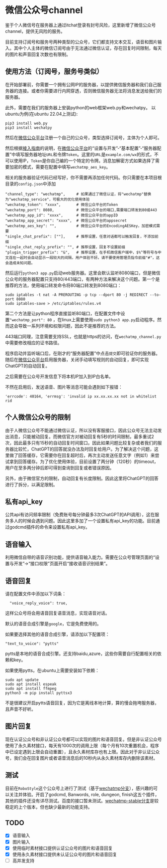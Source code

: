 # 微信公众号channel

鉴于个人微信号在服务器上通过itchat登录有封号风险，这里新增了微信公众号channel，提供无风险的服务。

目前支持订阅号和服务号两种类型的公众号，它们都支持文本交互，语音和图片输入。其中个人主体的微信订阅号由于无法通过微信认证，存在回复时间限制，每天的图片和声音回复次数也有限制。


## 使用方法（订阅号，服务号类似）

在开始部署前，你需要一个拥有公网IP的服务器，以提供微信服务器和我们自己服务器的连接。或者你需要进行内网穿透，否则微信服务器无法将消息发送给我们的服务器。

此外，需要在我们的服务器上安装python的web框架web.py和wechatpy。
以ubuntu为例(在ubuntu 22.04上测试):
```
pip3 install web.py
pip3 install wechatpy
```

然后在[微信公众平台](https://mp.weixin.qq.com)注册一个自己的公众号，类型选择订阅号，主体为个人即可。

然后根据[接入指南](https://developers.weixin.qq.com/doc/offiaccount/Basic_Information/Access_Overview.html)的说明，在[微信公众平台](https://mp.weixin.qq.com)的“设置与开发”-“基本配置”-“服务器配置”中填写服务器地址`URL`和令牌`Token`。这里的`URL`是`example.com/wx`的形式，不可以使用IP，`Token`是你自己编的一个特定的令牌。消息加解密方式如果选择了需要加密的模式，需要在配置中填写`wechatmp_aes_key`。

相关的服务器验证代码已经写好，你不需要再添加任何代码。你只需要在本项目根目录的`config.json`中添加
```
"channel_type": "wechatmp",     # 如果通过了微信认证，将"wechatmp"替换为"wechatmp_service"，可极大的优化使用体验
"wechatmp_token": "xxxx",       # 微信公众平台的Token
"wechatmp_port": 8080,          # 微信公众平台的端口,需要端口转发到80或443
"wechatmp_app_id": "xxxx",      # 微信公众平台的appID
"wechatmp_app_secret": "xxxx",  # 微信公众平台的appsecret
"wechatmp_aes_key": "",         # 微信公众平台的EncodingAESKey，加密模式需要
"single_chat_prefix": [""],     # 推荐设置，任意对话都可以触发回复，不添加前缀
"single_chat_reply_prefix": "", # 推荐设置，回复不设置前缀
"plugin_trigger_prefix": "&",   # 推荐设置，在手机微信客户端中，$%^等符号与中文连在一起时会自动显示一段较大的间隔，用户体验不好。请不要使用管理员指令前缀"#"，这会造成未知问题。
```
然后运行`python3 app.py`启动web服务器。这里会默认监听8080端口，但是微信公众号的服务器配置只支持80/443端口，有两种方法来解决这个问题。第一个是推荐的方法，使用端口转发命令将80端口转发到8080端口：
```
sudo iptables -t nat -A PREROUTING -p tcp --dport 80 -j REDIRECT --to-port 8080
sudo iptables-save > /etc/iptables/rules.v4
```
第二个方法是让python程序直接监听80端口，在配置文件中设置`"wechatmp_port": 80` ，在linux上需要使用`sudo python3 app.py`启动程序。然而这会导致一系列环境和权限问题，因此不是推荐的方法。

443端口同理，注意需要支持SSL，也就是https的访问，在`wechatmp_channel.py`中需要修改相应的证书路径。

程序启动并监听端口后，在刚才的“服务器配置”中点击`提交`即可验证你的服务器。
随后在[微信公众平台](https://mp.weixin.qq.com)启用服务器，关闭手动填写规则的自动回复，即可实现ChatGPT的自动回复。

之后需要在公众号开发信息下将本机IP加入到IP白名单。

不然在启用后，发送语音、图片等消息可能会遇到如下报错：
```
'errcode': 40164, 'errmsg': 'invalid ip xx.xx.xx.xx not in whitelist rid
```



## 个人微信公众号的限制
由于人微信公众号不能通过微信认证，所以没有客服接口，因此公众号无法主动发出消息，只能被动回复。而微信官方对被动回复有5秒的时间限制，最多重试2次，因此最多只有15秒的自动回复时间窗口。因此如果问题比较复杂或者我们的服务器比较忙，ChatGPT的回答就没办法及时回复给用户。为了解决这个问题，这里做了回答缓存，它需要你在回复超时后，再次主动发送任意文字（例如1）来尝试拿到回答缓存。为了优化使用体验，目前设置了两分钟（120秒）的timeout，用户在至多两分钟后即可得到查询到回复或者错误原因。

另外，由于微信官方的限制，自动回复有长度限制。因此这里将ChatGPT的回答进行了拆分，以满足限制。

## 私有api_key
公共api有访问频率限制（免费账号每分钟最多3次ChatGPT的API调用），这在服务多人的时候会遇到问题。因此这里多加了一个设置私有api_key的功能。目前通过godcmd插件的命令来设置私有api_key。

## 语音输入
利用微信自带的语音识别功能，提供语音输入能力。需要在公众号管理页面的“设置与开发”->“接口权限”页面开启“接收语音识别结果”。

## 语音回复
请在配置文件中添加以下词条：
```
  "voice_reply_voice": true,
```
这样公众号将会用语音回复语音消息，实现语音对话。

默认的语音合成引擎是`google`，它是免费使用的。

如果要选择其他的语音合成引擎，请添加以下配置项：
```
"text_to_voice": "pytts"
```

pytts是本地的语音合成引擎。还支持baidu,azure，这些你需要自行配置相关的依赖和key。

如果使用pytts，在ubuntu上需要安装如下依赖：
```
sudo apt update
sudo apt install espeak
sudo apt install ffmpeg
python3 -m pip install pyttsx3
```
不是很建议开启pytts语音回复，因为它是离线本地计算，算的慢会拖垮服务器，且声音不好听。

## 图片回复
现在认证公众号和非认证公众号都可以实现的图片和语音回复。但是非认证公众号使用了永久素材接口，每天有1000次的调用上限（每个月有10次重置机会，程序中已设定遇到上限会自动重置），且永久素材库存也有上限。因此对于非认证公众号，我们会在回复图片或者语音消息后的10秒内从永久素材库存内删除该素材。

## 测试
目前在`RoboStyle`这个公众号上进行了测试（基于[wechatmp分支](https://github.com/JS00000/chatgpt-on-wechat/tree/wechatmp)），感兴趣的可以关注并体验。开启了godcmd, Banwords, role, dungeon, finish这五个插件，其他的插件还没有详尽测试。百度的接口暂未测试。[wechatmp-stable分支](https://github.com/JS00000/chatgpt-on-wechat/tree/wechatmp-stable)是较稳定的上个版本，但也缺少最新的功能支持。

## TODO
 - [x] 语音输入
 - [x] 图片输入
 - [x] 使用临时素材接口提供认证公众号的图片和语音回复
 - [x] 使用永久素材接口提供未认证公众号的图片和语音回复
 - [ ] 高并发支持
